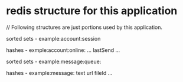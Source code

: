 redis structure for this application 
===========================
// Following structures are just portions used by this application.

sorted sets - example:account:session <userId> <sessionId>

hashes - exmple:account:online:<sessionId>
    ...
    lastSend   <timestamp>
    ...

sorted sets - example:message:queue:<userId> <timestamp> <messageId>

hashes - example:message:<messageId>
    text   <string>
    url    <string>
    fileId <fileId>
    ...